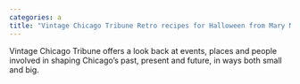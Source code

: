 ```yaml
---
categories: a
title: "Vintage Chicago Tribune Retro recipes for Halloween from Mary Meade’s archives"
---
```

Vintage Chicago Tribune offers a look back at events, places and people involved in shaping Chicago’s past, present and future, in ways both small and big.